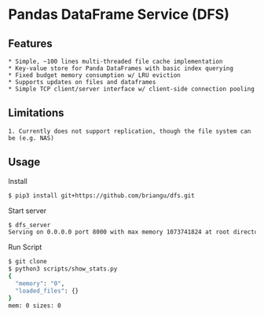 # Pandas DataFrame Service (DFS)

## Features

    * Simple, ~100 lines multi-threaded file cache implementation
    * Key-value store for Panda DataFrames with basic index querying
    * Fixed budget memory consumption w/ LRU eviction
    * Supports updates on files and dataframes
    * Simple TCP client/server interface w/ client-side connection pooling

## Limitations

    1. Currently does not support replication, though the file system can be (e.g. NAS)

## Usage

Install

```bash
$ pip3 install git+https://github.com/briangu/dfs.git
```

Start server

```bash
$ dfs_server
Serving on 0.0.0.0 port 8000 with max memory 1073741824 at root directory <current dir>
```

Run Script
```bash
$ git clone
$ python3 scripts/show_stats.py
{
  "memory": "0",
  "loaded_files": {}
}
mem: 0 sizes: 0
```
